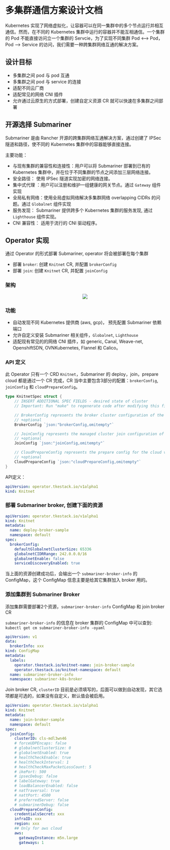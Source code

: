 # 多集群通信方案设计文档

Kubernetes 实现了网络虚拟化，让容器可以在同一集群中的多个节点运行并相互通信。然而，在不同的 Kubernetes 集群中运行的容器并不能互相通信。一个集群的 Pod 不能直接访问立一个集群的 Servcie，为了实现不同集群 Pod <--> Pod， Pod --> Service 的访问，我们需要一种跨集群网络互通的解决方案。

## 设计目标

- 多集群之间 pod 与 pod 互通
- 多集群之间 pod 与 service 的连接
- 适配不同云厂商
- 适配常见的网络 CNI 插件
- 允许通过云原生的方式部署，创建自定义资源 CR 就可以快速在多集群之间部署

## 开源选择 Submariner

Submariner 是由 Rancher 开源的跨集群网络互通解决方案，通过创建了 IPSec 隧道和路径，使不同的 Kubernetes 集群中的容器能够直接连接。

主要功能：

- 与现有集群的兼容性和连接性：用户可以将 Submariner 部署到已有的 Kubernetes 集群中，并在位于不同集群的节点之间添加三层网络连接。
- 安全路径： 使用 IPSec 隧道实现加密的网络连接。
- 集中式代理 ：用户可以注册和维护一组健康的网关节点。通过 `Gateway` 组件实现
- 全局私有网络：使用全局虚拟网络解决多集群网络 overlapping CIDRs 的问题。通过 `Globalnet` 组件实现
- 服务发现： Submariner 提供跨多个 Kubernetes 集群的服务发现, 通过 `Lighthouse` 组件实现。
- CNI 兼容性： 适用于流行的 CNI 驱动程序。

## Operator 实现

通过 Operator 的形式部署 Submariner, operator 将会被部署在每个集群

- 部署 `broker`: 创建 `Knitnet` CR, 并配置 `brokerConfig`
- 部署 `join`: 创建 `Knitnet` CR, 并配置 `joinConfig`

### 架构

<div align="center">
    <img src="./icons/submariner-arch.png">
</div>

### 功能

- 自动发现不同 Kubernetes 提供商 (aws, gcp)， 预先配置 Submariner 依赖端口
- 允许自定义安装 Submariner 相关组件，`Globalnet`, `Lighthouse`
- 适配现有常见的的网络 CNI 插件，如 generic, Canal, Weave-net, OpenshiftSDN, OVNKubernetes, Flannel 和 Calico。

### API 定义

此 Operator 只有一个 CRD `Knitnet`，Submariner 的 deploy，join，prepare cloud 都是通过一个 CR 完成，CR 当中主要包含3部分的配置：`brokerConfig`, `joinConfig` 和 `cloudPrepareConfig`。

```go
type KnitnetSpec struct {
	// INSERT ADDITIONAL SPEC FIELDS - desired state of cluster
	// Important: Run "make" to regenerate code after modifying this file

	// BrokerConfig represents the broker cluster configuration of the Submariner.
	// +optional
	BrokerConfig `json:"brokerConfig,omitempty"`

	// JoinConfig represents the managed cluster join configuration of the Submariner.
	// +optional
	JoinConfig `json:"joinConfig,omitempty"`

	// CloudPrepareConfig represents the prepare config for the cloud vendor.
	// +optional
	CloudPrepareConfig `json:"cloudPrepareConfig,omitempty"`
}
```

API定义：
```yaml
apiVersion: operator.tkestack.io/v1alpha1
kind: Knitnet
```

### 部署 Submariner broker, 创建下面的资源

```yaml
apiVersion: operator.tkestack.io/v1alpha1
kind: Knitnet
metadata:
  name: deploy-broker-sample
  namespace: default
spec:
  brokerConfig:
    defaultGlobalnetClusterSize: 65336
    globalnetCIDRRange: 242.0.0.0/16
    globalnetEnable: false
    serviceDiscoveryEnabled: true
```

当上面的资源创建成功后，会输出一个 `submariner-broker-info` 的 ConfigMap，这个 ConfigMap 信息主要是给其它集群加入 broker 用的。

### 添加集群到 Submariner Broker

添加集群需要部署2个资源，`submariner-broker-info` ConfigMap 和 join broker CR

`submariner-broker-info` 的信息在 broker 集群的 ConfigMap 中可以查到: `kubectl get cm submariner-broker-info -oyaml`

```yaml
apiVersion: v1
data:
  brokerInfo: xxx
kind: ConfigMap
metadata:
  labels:
    operator.tkestack.io/knitnet-name: join-broker-sample
    operator.tkestack.io/knitnet-namespace: default
  name: submariner-broker-info
  namespace: submariner-k8s-broker
```

Join broker CR, `clusterID` 目前是必须填写的，后面可以做到自动发现，其它选项都是可选的，如果没有自定义，默认值会被启用。

```yaml
apiVersion: operator.tkestack.io/v1alpha1
kind: Knitnet
metadata:
  name: join-broker-sample
  namespace: default
spec:
  joinConfig:
    clusterID: cls-mdl3wn46
    # forceUDPEncaps: false
    # globalnetClusterSize: 0
    # globalnetEnabled: true
    # healthCheckEnable: true
    # healthCheckInterval: 1
    # healthCheckMaxPacketLossCount: 5
    # ikePort: 500
    # ipsecDebug: false
    # labelGateway: true
    # loadBalancerEnabled: false
    # natTraversal: true
    # nattPort: 4500
    # preferredServer: false
    # submarinerDebug: false
  cloudPrepareConfig:
    credentialsSecret: xxx
    infraID: xxx
    region: xxx
    ## Only for aws cloud
    aws:
      gatewayInstance: m5n.large
      gateways: 1
```
